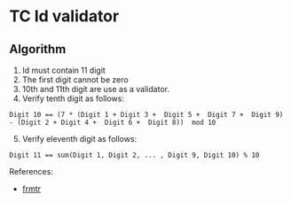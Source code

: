 # TC Id validator

## Algorithm

1. Id must contain 11 digit
2. The first digit cannot be zero
3. 10th and 11th digit are use as a validator.
4. Verify tenth digit as follows:
```
Digit 10 == (7 * (Digit 1 + Digit 3 +  Digit 5 +  Digit 7 +  Digit 9) - (Digit 2 + Digit 4 +  Digit 6 +  Digit 8))  mod 10
```
5. Verify eleventh digit as follows:
```
Digit 11 == sum(Digit 1, Digit 2, ... , Digit 9, Digit 10) % 10
```

References: 
- [frmtr](https://www.frmtr.com/garip-olaylar/4181793-tc-kimlik-nolar-neden-hep-cift-rakam-ile-biter.html)